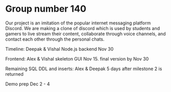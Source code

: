 <h1>Group number 140</h1>



<p> 
Our project is an imitation of the popular internet messaging platform Discord. We are making a clone of discord which is used by students and gamers to live stream their content, collaborate through voice channels, and contact each other through the personal chats. 


Timeline:
Deepak & Vishal Node.js backend  Nov 30 

Frontend: Alex & Vishal skeleton GUI Nov 15. final version by Nov 30

Remaining SQL DDL and inserts: Alex & Deepak  5 days after milestone 2 is returned

Demo prep Dec 2 - 4
</p>
